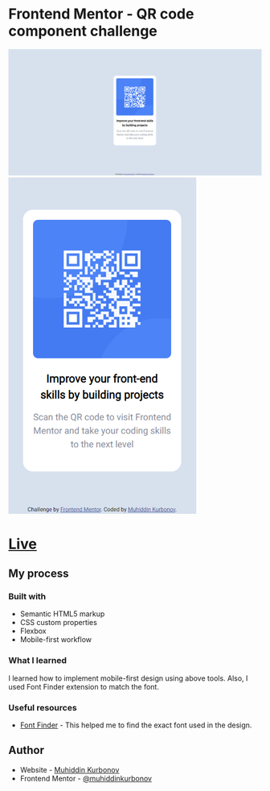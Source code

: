 # Frontend Mentor - QR code component challenge

![Desktop view](/images/desktop-screenshot.png)
![Mobile view](/images/mobile-screenshot.png)


# [Live](https://muhiddinkurbonov.github.io/qr-code-component-main/)

## My process

### Built with

- Semantic HTML5 markup
- CSS custom properties
- Flexbox
- Mobile-first workflow


### What I learned

I learned how to implement mobile-first design using above tools. Also, I used Font Finder extension to match the font. 



### Useful resources

- [Font Finder](https://chrome.google.com/webstore/detail/font-finder/bhiichidigehdgphoambhjbekalahgha?hl=en) - This helped me to find the exact font used in the design.


## Author

- Website - [Muhiddin Kurbonov](https://muhiddinkurbonov.com/)
- Frontend Mentor - [@muhiddinkurbonov](https://www.frontendmentor.io/profile/muhiddinkurbonov)

